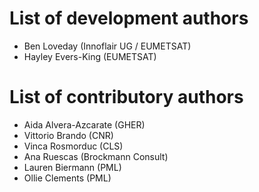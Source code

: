 # List of development authors
* Ben Loveday (Innoflair UG / EUMETSAT)
* Hayley Evers-King (EUMETSAT)

# List of contributory authors
* Aida Alvera-Azcarate (GHER)
* Vittorio Brando (CNR)
* Vinca Rosmorduc (CLS)
* Ana Ruescas (Brockmann Consult)
* Lauren Biermann (PML)
* Ollie Clements (PML)
